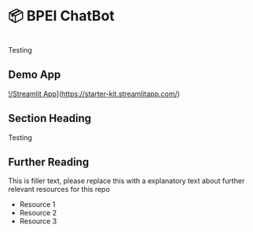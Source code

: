 # 📦 BPEI ChatBot
```

```

Testing

## Demo App

[!/Streamlit App](https://static.streamlit.io/badges/streamlit_badge_black_white.svg)](https://starter-kit.streamlitapp.com/)

## Section Heading

Testing

## Further Reading

This is filler text, please replace this with a explanatory text about further relevant resources for this repo
- Resource 1
- Resource 2
- Resource 3
